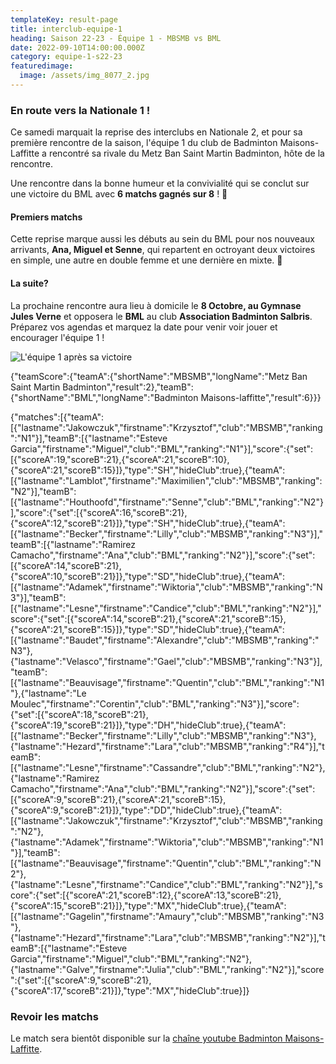 ```yaml
---
templateKey: result-page
title: interclub-equipe-1
heading: Saison 22-23 - Équipe 1 - MBSMB vs BML
date: 2022-09-10T14:00:00.000Z
category: equipe-1-s22-23
featuredimage:
  image: /assets/img_8077_2.jpg
---
```

### En route vers la Nationale 1 !

Ce samedi marquait la reprise des interclubs en Nationale 2, et pour sa première rencontre de la saison, l'équipe 1 du club de Badminton Maisons-Laffitte a rencontré sa rivale du Metz Ban Saint Martin Badminton, hôte de la rencontre.

Une rencontre dans la bonne humeur et la convivialité qui se conclut sur une victoire du BML avec **6 matchs gagnés sur 8** ! 🎉

#### Premiers matchs

Cette reprise marque aussi les débuts au sein du BML pour nos nouveaux arrivants, **Ana, Miguel et Senne**, qui repartent en octroyant deux victoires en simple, une autre en double femme et une dernière en mixte. 💪

#### La suite?

La prochaine rencontre aura lieu à domicile le **8 Octobre, au Gymnase Jules Verne** et opposera le **BML** au club **Association Badminton Salbris**. Préparez vos agendas et marquez la date pour venir voir jouer et encourager l'équipe 1 !

![L'équipe 1 après sa victoire](/assets/img_8077_2.jpg "L'équipe 1 après sa victoire")

<teamscoreboard>{"teamScore":{"teamA":{"shortName":"MBSMB","longName":"Metz Ban Saint Martin Badminton","result":2},"teamB":{"shortName":"BML","longName":"Badminton Maisons-laffitte","result":6}}}</teamscoreboard>

<scoreboard>{"matches":[{"teamA":[{"lastname":"Jakowczuk","firstname":"Krzysztof","club":"MBSMB","ranking":"N1"}],"teamB":[{"lastname":"Esteve Garcia","firstname":"Miguel","club":"BML","ranking":"N1"}],"score":{"set":[{"scoreA":19,"scoreB":21},{"scoreA":21,"scoreB":10},{"scoreA":21,"scoreB":15}]},"type":"SH","hideClub":true},{"teamA":[{"lastname":"Lamblot","firstname":"Maximilien","club":"MBSMB","ranking":"N2"}],"teamB":[{"lastname":"Houthoofd","firstname":"Senne","club":"BML","ranking":"N2"}],"score":{"set":[{"scoreA":16,"scoreB":21},{"scoreA":12,"scoreB":21}]},"type":"SH","hideClub":true},{"teamA":[{"lastname":"Becker","firstname":"Lilly","club":"MBSMB","ranking":"N3"}],"teamB":[{"lastname":"Ramirez Camacho","firstname":"Ana","club":"BML","ranking":"N2"}],"score":{"set":[{"scoreA":14,"scoreB":21},{"scoreA":10,"scoreB":21}]},"type":"SD","hideClub":true},{"teamA":[{"lastname":"Adamek","firstname":"Wiktoria","club":"MBSMB","ranking":"N3"}],"teamB":[{"lastname":"Lesne","firstname":"Candice","club":"BML","ranking":"N2"}],"score":{"set":[{"scoreA":14,"scoreB":21},{"scoreA":21,"scoreB":15},{"scoreA":21,"scoreB":15}]},"type":"SD","hideClub":true},{"teamA":[{"lastname":"Baudet","firstname":"Alexandre","club":"MBSMB","ranking":"N3"},{"lastname":"Velasco","firstname":"Gael","club":"MBSMB","ranking":"N3"}],"teamB":[{"lastname":"Beauvisage","firstname":"Quentin","club":"BML","ranking":"N1"},{"lastname":"Le Moulec","firstname":"Corentin","club":"BML","ranking":"N3"}],"score":{"set":[{"scoreA":18,"scoreB":21},{"scoreA":19,"scoreB":21}]},"type":"DH","hideClub":true},{"teamA":[{"lastname":"Becker","firstname":"Lilly","club":"MBSMB","ranking":"N3"},{"lastname":"Hezard","firstname":"Lara","club":"MBSMB","ranking":"R4"}],"teamB":[{"lastname":"Lesne","firstname":"Cassandre","club":"BML","ranking":"N2"},{"lastname":"Ramirez Camacho","firstname":"Ana","club":"BML","ranking":"N2"}],"score":{"set":[{"scoreA":9,"scoreB":21},{"scoreA":21,"scoreB":15},{"scoreA":9,"scoreB":21}]},"type":"DD","hideClub":true},{"teamA":[{"lastname":"Jakowczuk","firstname":"Krzysztof","club":"MBSMB","ranking":"N2"},{"lastname":"Adamek","firstname":"Wiktoria","club":"MBSMB","ranking":"N1"}],"teamB":[{"lastname":"Beauvisage","firstname":"Quentin","club":"BML","ranking":"N2"},{"lastname":"Lesne","firstname":"Candice","club":"BML","ranking":"N2"}],"score":{"set":[{"scoreA":21,"scoreB":12},{"scoreA":13,"scoreB":21},{"scoreA":15,"scoreB":21}]},"type":"MX","hideClub":true},{"teamA":[{"lastname":"Gagelin","firstname":"Amaury","club":"MBSMB","ranking":"N3"},{"lastname":"Hezard","firstname":"Lara","club":"MBSMB","ranking":"N2"}],"teamB":[{"lastname":"Esteve Garcia","firstname":"Miguel","club":"BML","ranking":"N2"},{"lastname":"Galve","firstname":"Julia","club":"BML","ranking":"N2"}],"score":{"set":[{"scoreA":9,"scoreB":21},{"scoreA":17,"scoreB":21}]},"type":"MX","hideClub":true}]}</scoreboard>

### Revoir les matchs

Le match sera bientôt disponible sur la [chaîne youtube Badminton Maisons-Laffitte](https://www.youtube.com/channel/UC9cBewd4vtXbI2ZwGLY9OlQ).